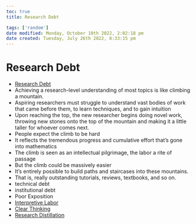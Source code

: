 ```yaml
---
toc: true
title: Research Debt

tags: ['random']
date modified: Monday, October 10th 2022, 2:02:18 pm
date created: Tuesday, July 26th 2022, 8:33:15 pm
---
```


# Research Debt
- [Research Debt](https://distill.pub/2017/research-debt/)
- Achieving a research-level understanding of most topics is like climbing a mountain.
- Aspiring researchers must struggle to understand vast bodies of work that came before them, to learn techniques, and to gain intuition
- Upon reaching the top, the new researcher begins doing novel work, throwing new stones onto the top of the mountain and making it a little taller for whoever comes next.
- People expect the climb to be hard
- It reflects the tremendous progress and cumulative effort that’s gone into mathematics
- The climb is seen as an intellectual pilgrimage, the labor a rite of passage
- But the climb could be massively easier
- It’s entirely possible to build paths and staircases into these mountains.
- That is, really outstanding tutorials, reviews, textbooks, and so on.
- technical debt
- institutional debt
- Poor Exposition
- [Interpretive Labor](Interpretive%20Labor.md)
- [Clear Thinking](Clear%20Thinking.md)
- [Research Distillation](Research%20Distillation.md)



